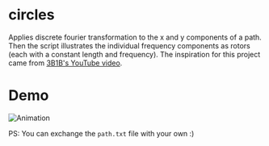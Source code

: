 # circles

Applies discrete fourier transformation to the x and y components of a path. 
Then the script illustrates the individual frequency components as rotors (each with a constant length and frequency).
The inspiration for this project came from [3B1B's YouTube video](https://www.youtube.com/watch?v=r6sGWTCMz2k).

# Demo

![Animation](animation.gif)

PS: You can exchange the ```path.txt``` file with your own :)

